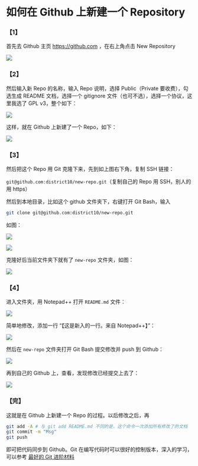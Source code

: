 # 如何在 Github 上新建一个 Repository

### 【1】

首先去 Github 主页 https://github.com ，在右上角点击 New Repository

![][new-repo-a]



### 【2】

然后输入新 Repo 的名称，输入 Repo 说明，选择 Public（Private 要收费），勾选生成 README 文档，选择一个 gitignore 文件（也可不选），选择一个协议，这里我选了 GPL v3，整个如下：

![][new-repo-b]

这样，就在 Github 上新建了一个 Repo，如下：

![][new-repo-c]



### 【3】

然后把这个 Repo 用 Git 克隆下来，先到如上图右下角，复制 SSH 链接：

`git@github.com:district10/new-repo.git`（复制自己的 Repo 用 SSH，别人的用 https）

然后到本地目录，比如这个 github 文件夹下，右键打开 Git Bash，输入

```bash
git clone git@github.com:district10/new-repo.git
```

如图：

![][new-repo-d]

![][new-repo-e]

克隆好后当前文件夹下就有了 `new-repo` 文件夹，如图：

![][new-repo-f]



### 【4】

进入文件夹，用 Notepad++ 打开 `README.md` 文件：

![][new-repo-g]

简单地修改，添加一行 “【这是新入的一行。来自 Notepad++】”：

![][new-repo-h]

然后在 `new-repo` 文件夹打开 Git Bash 提交修改并 push 到 Github：

![][new-repo-i]

再到自己的 Github 上，查看，发现修改已经提交上去了：

![][new-repo-j]


### 【完】

这就是在 Github 上新建一个 Repo 的过程。以后修改之后，再

```bash
git add -A # 与 git add README.md 不同的是，这个命令一次添加所有修改了的文档
git commit -m "Msg"
git push
```

即可把代码同步到 Github。Git 在编写代码时可以很好的控制版本，深入的学习，可以参考 [最好的 Git 进阶材料][progit-learn-more]




[new-repo-a]: http://whudoc.qiniudn.com/github-guide/img/new-repo-a.png
[new-repo-b]: http://whudoc.qiniudn.com/github-guide/img/new-repo-b.png
[new-repo-c]: http://whudoc.qiniudn.com/github-guide/img/new-repo-c.png
[new-repo-d]: http://whudoc.qiniudn.com/github-guide/img/new-repo-d.png
[new-repo-e]: http://whudoc.qiniudn.com/github-guide/img/new-repo-e.png
[new-repo-f]: http://whudoc.qiniudn.com/github-guide/img/new-repo-f.png
[new-repo-g]: http://whudoc.qiniudn.com/github-guide/img/new-repo-g.png
[new-repo-h]: http://whudoc.qiniudn.com/github-guide/img/new-repo-h.png
[new-repo-i]: http://whudoc.qiniudn.com/github-guide/img/new-repo-i.png
[new-repo-j]: http://whudoc.qiniudn.com/github-guide/img/new-repo-j.png

[progit-learn-more]: http://book.douban.com/review/6465637/